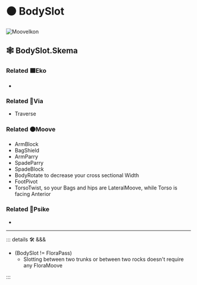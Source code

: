 # 🟠 <mooves>BodySlot</mooves>

![MooveIkon](/Moove/Moove_Ikon.png)

## 🕸 BodySlot.Skema

### Related 🟩<ekos>Eko</ekos>

-

### Related 🔻<via>Via</via>

- Traverse

### Related 🟠<mooves>Moove</mooves>

- ArmBlock
- BagShield
- ArmParry
- SpadeParry
- SpadeBlock
- BodyRotate to decrease your cross sectional Width
- FootPivot
- TorsoTwist, so your Bags and hips are LateralMoove, while Torso is facing Anterior

### Related 💜<psike>Psike</psike>

-

---

<!-- =================================================== -->
<!-- =================================================== -->
<!-- =================================================== -->
<!-- =================================================== -->
<!-- =================================================== -->
::: details 🛠 <dev>&&&</dev>

- (BodySlot != FloraPass)
    - Slotting between two trunks or between two rocks doesn't require any FloraMoove

:::
